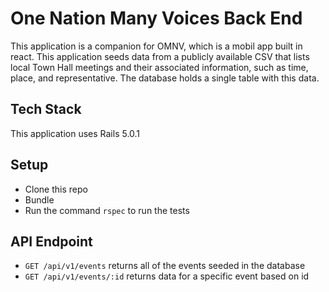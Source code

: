 # One Nation Many Voices Back End
This application is a companion for OMNV, which is a mobil app built in react. This application seeds data from a publicly available CSV that lists local Town Hall meetings and their associated information, such as time, place, and representative. The database holds a single table with this data.

## Tech Stack

This application uses Rails 5.0.1

## Setup

* Clone this repo
* Bundle
* Run the command `rspec` to run the tests

## API Endpoint

* `GET /api/v1/events` returns all of the events seeded in the database
* `GET /api/v1/events/:id` returns data for a specific event based on id
